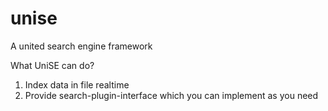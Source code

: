 unise
=====

A united search engine framework

What UniSE can do?
1. Index data in file realtime
2. Provide search-plugin-interface which you can implement as you need
